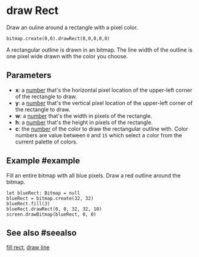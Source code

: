 # draw Rect

Draw an ouline around a rectangle with a pixel color.

```sig
bitmap.create(0,0).drawRect(0,0,0,0,0)
```

A rectangular outline is drawn in an bitmap. The line width of the outline is one pixel wide drawn with the color you choose.

## Parameters

* **x**: a [number](/types/number) that's the horizontal pixel location of the upper-left corner of the rectangle to draw.
* **y**: a [number](/types/number) that's the vertical pixel location of the upper-left corner of the rectangle to draw.
* **w**: a [number](/types/number) that's the width in pixels of the rectangle.
* **h**: a [number](/types/number) that's the height in pixels of the rectangle.
* **c**: the [number](/types/number) of the color to draw the rectangular outline with. Color numbers are value between `0` and `15` which select a color from the current palette of colors.

## Example #example

Fill an entire bitmap with all blue pixels. Draw a red outline around the bitmap.

```blocks
let blueRect: Bitmap = null
blueRect = bitmap.create(32, 32)
blueRect.fill(3)
blueRect.drawRect(0, 0, 32, 32, 10)
screen.drawBitmap(blueRect, 0, 0)
```

## See also #seealso

[fill rect](/reference/bitmaps/bitmap/fill-rect),
[draw line](/reference/bitmaps/bitmap/draw-line)



